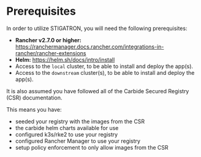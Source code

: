 # Prerequisites

In order to utilize STIGATRON, you will need the following prerequisites:

- **Rancher v2.7.0 or higher:** https://ranchermanager.docs.rancher.com/integrations-in-rancher/rancher-extensions
- **Helm:** https://helm.sh/docs/intro/install
- Access to the `local` cluster, to be able to install and deploy the app(s).
- Access to the `downstream` cluster(s), to be able to install and deploy the app(s).

It is also assumed you have followed all of the Carbide Secured Registry (CSR) documentation.

This means you have:
- seeded your registry with the images from the CSR
- the carbide helm charts available for use
- configured k3s/rke2 to use your registry
- configured Rancher Manager to use your registry
- setup policy enforcement to only allow images from the CSR
